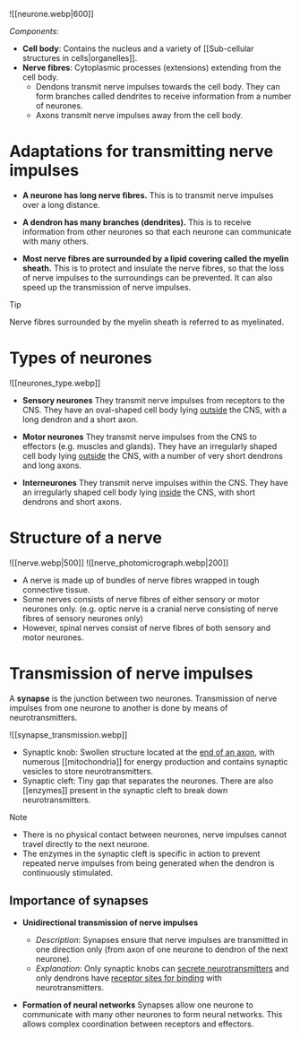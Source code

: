 ![[neurone.webp|600]]

*Components*:
- **Cell body**: Contains the nucleus and a variety of [[Sub-cellular structures in cells|organelles]].
- **Nerve fibres**: Cytoplasmic processes (extensions) extending from the cell body.
	- <span class="hi-blue">Dendons</span> transmit nerve impulses <span class="hi-green">towards the cell body</span>.
	  They can form <span class="hi-green">branches</span> called <span class="hi-blue">dendrites</span> to receive information from a number of neurones.
	- <span class="hi-blue">Axons</span> transmit nerve impulses <span class="hi-green">away from the cell body</span>.

# Adaptations for transmitting nerve impulses
- **A neurone has long nerve fibres.**
  This is to transmit nerve impulses <span class="hi-green">over a long distance</span>.

- **A dendron has many branches (dendrites).**
  This is to receive information from other neurones so that each neurone can <span class="hi-green">communicate with many others</span>.

- **Most nerve fibres are surrounded by a lipid covering called the myelin sheath.**
  This is to <span class="hi-green">protect and insulate</span> the nerve fibres, so that the loss of nerve impulses to the surroundings can be prevented. It can also <span class="hi-green">speed up the transmission of nerve impulses</span>.

> [!tip]
> Nerve fibres surrounded by the myelin sheath is referred to as <span class="hi-blue">myelinated</span>.

# Types of neurones
![[neurones_type.webp]]

- **Sensory neurones**
  They transmit nerve impulses <span class="hi-green">from receptors to the CNS</span>.
  They have an <span class="hi-green">oval-shaped cell body</span> lying <u>outside</u> the CNS, with a <span class="hi-green">long dendron</span> and a <span class="hi-green">short axon</span>.

- **Motor neurones**
  They transmit nerve impulses <span class="hi-green">from the CNS to effectors</span> (e.g. muscles and glands).
  They have an <span class="hi-green">irregularly shaped cell body</span> lying <u>outside</u> the CNS, with a number of <span class="hi-green">very short dendrons</span> and <span class="hi-green">long axons</span>.

- **Interneurones**
  They transmit nerve impulses <span class="hi-green">within the CNS</span>.
  They have an <span class="hi-green">irregularly shaped cell body</span> lying <u>inside</u> the CNS, with <span class="hi-green">short dendrons</span> and <span class="hi-green">short axons</span>.

# Structure of a nerve
![[nerve.webp|500]]
![[nerve_photomicrograph.webp|200]]

- A nerve is made up of <span class="hi-green">bundles of nerve fibres</span> wrapped in tough connective tissue.
- Some nerves consists of nerve fibres of either sensory or motor neurones only.
  (e.g. <span class="hi-blue">optic nerve</span> is a cranial nerve consisting of nerve fibres of sensory neurones only)
- However, spinal nerves consist of nerve fibres of both sensory and motor neurones.

# Transmission of nerve impulses
A **synapse** is the junction between two neurones. Transmission of nerve impulses from one neurone to another is done by means of <span class="hi-blue">neurotransmitters</span>.

![[synapse_transmission.webp]]

- <span class="hi-blue">Synaptic knob</span>: Swollen structure located at the <u>end of an axon</u>, with numerous [[mitochondria]] for energy production and contains <span class="hi-blue">synaptic vesicles</span> to store neurotransmitters.
- <span class="hi-blue">Synaptic cleft</span>: <span class="hi-green">Tiny gap that separates the neurones.</span> There are also [[enzymes]] present in the synaptic cleft to break down neurotransmitters.

> [!note]
> - There is <span class="hi-green">no physical contact between neurones</span>, nerve impulses cannot travel directly to the next neurone.
> - The enzymes in the synaptic cleft is specific in action to prevent <span class="hi-green">repeated nerve impulses</span> from being generated when the dendron is continuously stimulated.

## Importance of synapses
- **Unidirectional transmission of nerve impulses**
	- *Description*: Synapses ensure that nerve impulses are <span class="hi-green">transmitted in one direction only</span> (from axon of one neurone to dendron of the next neurone).
	- *Explanation*: Only <span class="hi-blue">synaptic knobs</span> can <u>secrete neurotransmitters</u> and only <span class="hi-blue">dendrons</span> have <u>receptor sites for binding</u> with neurotransmitters.

- **Formation of neural networks**
  Synapses allow one neurone to communicate with many other neurones to form neural networks. This allows <span class="hi-green">complex coordination</span> between receptors and effectors.
